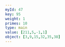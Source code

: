 ```yaml
---
myId: 47
key: 95
weight: 1
primes: 10
type: main
value: [211,5,-1,1]
object: [3,9,15,32,35,38]
---
```

